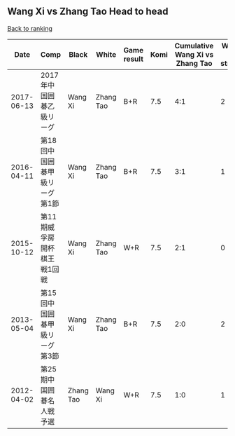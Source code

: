 ## Wang Xi vs Zhang Tao Head to head

[Back to ranking](../../index.md)




| **Date** | **Comp** | **Black** | **White** | **Game result** | **Komi** | **Cumulative Wang Xi vs Zhang Tao** | **Wang Xi streak** | **Zhang Tao streak** | 
| --- | --- | --- | --- | --- | --- | --- | --- | --- |
| 2017-06-13 | 2017年中国囲碁乙級リーグ | Wang Xi | Zhang Tao | B+R | 7.5 | 4:1 | 2 | 0 | 
| 2016-04-11 | 第18回中国囲碁甲級リーグ第1節 | Wang Xi | Zhang Tao | B+R | 7.5 | 3:1 | 1 | 0 | 
| 2015-10-12 | 第11期威孚房開杯棋王戦1回戦 | Wang Xi | Zhang Tao | W+R | 7.5 | 2:1 | 0 | 1 | 
| 2013-05-04 | 第15回中国囲碁甲級リーグ第3節 | Wang Xi | Zhang Tao | B+R | 7.5 | 2:0 | 2 | 0 | 
| 2012-04-02 | 第25期中国囲碁名人戦予選 | Zhang Tao | Wang Xi | W+R | 7.5 | 1:0 | 1 | 0 |




